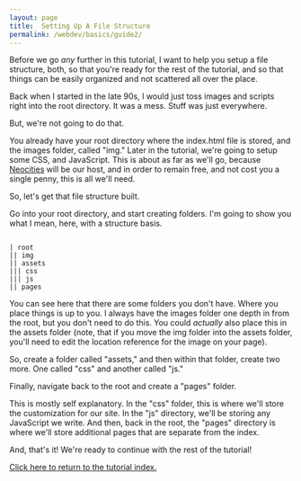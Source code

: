 ```yaml
---
layout: page
title:  Setting Up A File Structure
permalink: /webdev/basics/guide2/
---
```

Before we go *any* further in this tutorial, I want to help you setup a file structure, both, so that you're ready for the rest of the tutorial, and so that things can be easily organized and not scattered all over the place.

Back when I started in the late 90s, I would just toss images and scripts right into the root directory. It was a mess. Stuff was just everywhere.

But, we're not going to do that.

You already have your root directory where the index.html file is stored, and the images folder, called "img." Later in the tutorial, we're going to setup some CSS, and JavaScript. This is about as far as we'll go, because <a href="https://neocities.org/" target="_blank">Neocities</a> will be our host, and in order to remain free, and not cost you a single penny, this is all we'll need.

So, let's get that file structure built.

Go into your root directory, and start creating folders. I'm going to show you what I mean, here, with a structure basis.

<code>
| root
|| img
|| assets
||| css
||| js
|| pages
</code>

You can see here that there are some folders you don't have. Where you place things is up to you. I always have the images folder one depth in from the root, but you don't need to do this. You could *actually* also place this in the assets folder (note, that if you move the img folder into the assets folder, you'll need to edit the location reference for the image on your page).

So, create a folder called "assets," and then within that folder, create two more. One called "css" and another called "js."

Finally, navigate back to the root and create a "pages" folder.

This is mostly self explanatory. In the "css" folder, this is where we'll store the customization for our site. In the "js" directory, we'll be storing any JavaScript we write. And then, back in the root, the "pages" directory is where we'll store additional pages that are separate from the index.

And, that's it! We're ready to continue with the rest of the tutorial!

<a class="page-link" href="/pages/webdev">Click here to return to the tutorial index.</a>